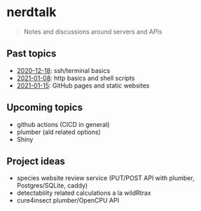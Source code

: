 # nerdtalk
> Notes and discussions around servers and APIs

## Past topics

- [2020-12-18](2020-12-18-cli-basics.md): ssh/terminal basics
- [2021-01-08](2021-01-08-http-basics-and-shell-scripts.md): http basics and shell scripts
- [2021-01-15](2021-01-15-github-pages.md): GitHub pages and static websites

## Upcoming topics

- github actions (CICD in general)
- plumber (ald related options)
- Shiny

## Project ideas

- species website review service (PUT/POST API with plumber, Postgres/SQLite, caddy)
- detectability related calculations a la wildRtrax
- cure4insect plumber/OpenCPU API
